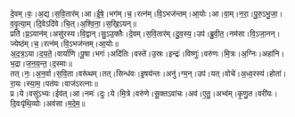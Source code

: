 

  
दे॒वम्।वः॒।अ॒द्य।स॒वि॒तार॑म्।आ।ई॒षे॒।भग॑म्।च॒।रत्न॑म्।वि॒ऽभज॑न्तम्।आ॒योः।आ।वा॒म्।न॒रा॒।पु॒रु॒ऽभु॒जा॒।व॒वृ॒त्या॒म्।दि॒वेऽदि॑वे।चि॒त्।अ॒श्वि॒ना॒।स॒खि॒ऽयन्॥  
प्रति॑।प्र॒ऽयान॑म्।असु॑रस्य।वि॒द्वान्।सु॒ऽउ॒क्तैः।दे॒वम्।स॒वि॒तार॑म्।दु॒व॒स्य॒।उप॑।ब्रु॒वी॒त॒।नम॑सा।वि॒ऽजा॒नन्।ज्येष्ठ॑म्।च॒।रत्न॑म्।वि॒ऽभज॑न्तम्।आ॒योः॥  
अ॒द॒त्र॒ऽया।द॒य॒ते॒।वार्या॑णि।पू॒षा।भगः॑।अदि॑तिः।वस्ते॑।उ॒स्रः।इन्द्रः॑।विष्णुः॑।वरु॑णः।मि॒त्रः।अ॒ग्निः।अहा॑नि।भ॒द्रा।ज॒न॒य॒न्त॒।द॒स्माः॥  
तत्।नः॒।अ॒न॒र्वा।स॒वि॒ता।वरू॑थम्।तत्।सिन्ध॑वः।इ॒षय॑न्तः।अनु॑।ग्म॒न्।उप॑।यत्।वोचे॑।अ॒ध्व॒रस्य॑।होता॑।रा॒यः।स्या॒म॒।पत॑यः।वाज॑ऽरत्नाः॥  
प्र।ये।वसु॑ऽभ्यः।ईव॑त्।आ।नमः॑।दुः।ये।मि॒त्रे।वरु॑णे।सू॒क्तऽवा॑चः।अव॑।ए॒तु॒।अभ्व॑म्।कृ॒णु॒त।वरी॑यः।दि॒वःपृ॑थि॒व्योः।अव॑सा।म॒दे॒म॒॥  
